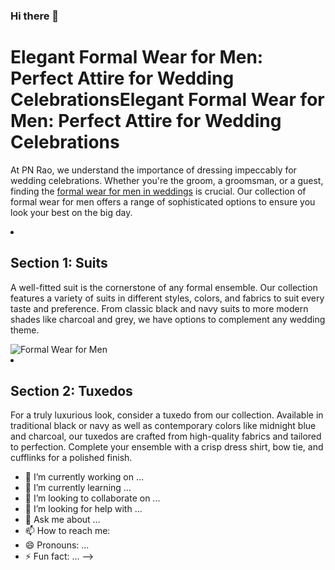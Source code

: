 ### Hi there 👋
<h1>Elegant Formal Wear for Men: Perfect Attire for Wedding CelebrationsElegant Formal Wear for Men: Perfect Attire for Wedding Celebrations</h1>
<p>At PN Rao, we understand the importance of dressing impeccably for wedding celebrations. Whether you're the groom, a groomsman, or a guest, finding the <a href="https://www.pnrao.com/" target="_blank">formal wear for men in weddings</a> is crucial. Our collection of formal wear for men offers a range of sophisticated options to ensure you look your best on the big day.</p>
<li>
  <h2>Section 1: Suits</h2>
  <p>A well-fitted suit is the cornerstone of any formal ensemble. Our collection features a variety of suits in different styles, colors, and fabrics to suit every taste and preference. From classic black and navy suits to more modern shades like charcoal and grey, we have options to complement any wedding theme.</p>
</li>
<img src="Uploading Banner-4.webp…" alt="Formal Wear for Men" style="display: block; margin: 0 auto; max-width: 100%; height: auto;">
<li>
  <h2>Section 2: Tuxedos</h2>
  <p>For a truly luxurious look, consider a tuxedo from our collection. Available in traditional black or navy as well as contemporary colors like midnight blue and charcoal, our tuxedos are crafted from high-quality fabrics and tailored to perfection. Complete your ensemble with a crisp dress shirt, bow tie, and cufflinks for a polished finish.</p>
</li>


- 🔭 I’m currently working on ...
- 🌱 I’m currently learning ...
- 👯 I’m looking to collaborate on ...
- 🤔 I’m looking for help with ...
- 💬 Ask me about ...
- 📫 How to reach me: 
- 😄 Pronouns: ...
- ⚡ Fun fact: ...
-->
